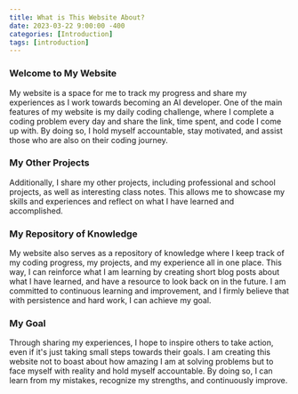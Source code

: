 ```yaml
---
title: What is This Website About?
date: 2023-03-22 9:00:00 -400
categories: [Introduction]
tags: [introduction]
---
```


### Welcome to My Website
My website is a space for me to track my progress and share my experiences as I work towards becoming an AI developer. One of the main features of my website is my daily coding challenge, where I complete a coding problem every day and share the link, time spent, and code I come up with. By doing so, I hold myself accountable, stay motivated, and assist those who are also on their coding journey.

### My Other Projects
Additionally, I share my other projects, including professional and school projects, as well as interesting class notes. This allows me to showcase my skills and experiences and reflect on what I have learned and accomplished.

### My Repository of Knowledge
My website also serves as a repository of knowledge where I keep track of my coding progress, my projects, and my experience all in one place. This way, I can reinforce what I am learning by creating short blog posts about what I have learned, and have a resource to look back on in the future. I am committed to continuous learning and improvement, and I firmly believe that with persistence and hard work, I can achieve my goal.

### My Goal
Through sharing my experiences, I hope to inspire others to take action, even if it's just taking small steps towards their goals. I am creating this website not to boast about how amazing I am at solving problems but to face myself with reality and hold myself accountable. By doing so, I can learn from my mistakes, recognize my strengths, and continuously improve.